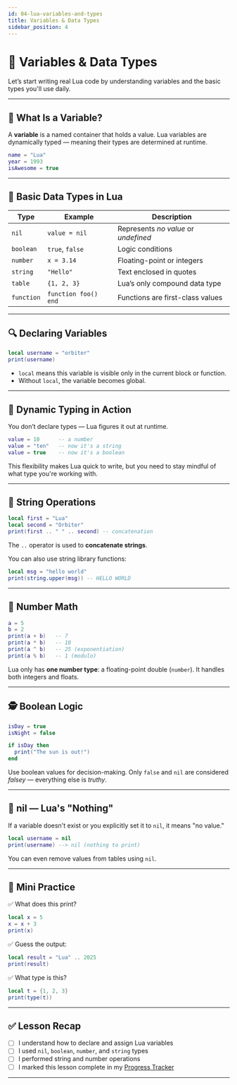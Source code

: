 ```yaml
---
id: 04-lua-variables-and-types
title: Variables & Data Types
sidebar_position: 4
---
```


# 🧠 Variables & Data Types

Let’s start writing real Lua code by understanding variables and the basic types you'll use daily.

---

## 🧩 What Is a Variable?

A **variable** is a named container that holds a value. Lua variables are dynamically typed — meaning their types are determined at runtime.

```lua
name = "Lua"
year = 1993
isAwesome = true
````

---

## 🔢 Basic Data Types in Lua

| Type       | Example              | Description                          |
| ---------- | -------------------- | ------------------------------------ |
| `nil`      | `value = nil`        | Represents *no value* or *undefined* |
| `boolean`  | `true`, `false`      | Logic conditions                     |
| `number`   | `x = 3.14`           | Floating-point or integers           |
| `string`   | `"Hello"`            | Text enclosed in quotes              |
| `table`    | `{1, 2, 3}`          | Lua’s only compound data type        |
| `function` | `function foo() end` | Functions are first-class values     |

---

## 🔍 Declaring Variables

```lua
local username = "orbiter"
print(username)
```

* `local` means this variable is visible only in the current block or function.
* Without `local`, the variable becomes global.

---

## 📏 Dynamic Typing in Action

You don’t declare types — Lua figures it out at runtime.

```lua
value = 10      -- a number
value = "ten"   -- now it's a string
value = true    -- now it's a boolean
```

This flexibility makes Lua quick to write, but you need to stay mindful of what type you're working with.

---

## 📘 String Operations

```lua
local first = "Lua"
local second = "Orbiter"
print(first .. " " .. second) -- concatenation
```

The `..` operator is used to **concatenate strings**.

You can also use string library functions:

```lua
local msg = "hello world"
print(string.upper(msg)) -- HELLO WORLD
```

---

## 🧮 Number Math

```lua
a = 5
b = 2
print(a + b)   -- 7
print(a * b)   -- 10
print(a ^ b)   -- 25 (exponentiation)
print(a % b)   -- 1 (modulo)
```

Lua only has **one number type**: a floating-point double (`number`). It handles both integers and floats.

---

## 🕵️ Boolean Logic

```lua
isDay = true
isNight = false

if isDay then
  print("The sun is out!")
end
```

Use boolean values for decision-making. Only `false` and `nil` are considered *falsey* — everything else is *truthy*.

---

## 🧼 nil — Lua's "Nothing"

If a variable doesn't exist or you explicitly set it to `nil`, it means "no value."

```lua
local username = nil
print(username) --> nil (nothing to print)
```

You can even remove values from tables using `nil`.

---

## 🧪 Mini Practice

✅ What does this print?

```lua
local x = 5
x = x + 3
print(x)
```

✅ Guess the output:

```lua
local result = "Lua" .. 2025
print(result)
```

✅ What type is this?

```lua
local t = {1, 2, 3}
print(type(t))
```

---

## ✅ Lesson Recap

* [ ] I understand how to declare and assign Lua variables
* [ ] I used `nil`, `boolean`, `number`, and `string` types
* [ ] I performed string and number operations
* [ ] I marked this lesson complete in my [Progress Tracker](./02-beginner-checklist.md)

---
